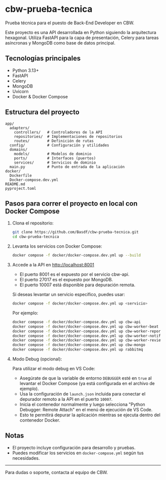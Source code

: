 
# cbw-prueba-tecnica

Prueba técnica para el puesto de Back-End Developer en CBW.

Este proyecto es una API desarrollada en Python siguiendo la arquitectura hexagonal. Utiliza FastAPI para la capa de presentación, Celery para tareas asíncronas y MongoDB como base de datos principal.

## Tecnologías principales

- Python 3.13+
- FastAPI
- Celery
- MongoDB
- Uvicorn
- Docker & Docker Compose

## Estructura del proyecto


```
app/
  adapters/
    controllers/   # Controladores de la API
    repositories/  # Implementaciones de repositorios
    routes/        # Definición de rutas
  config/          # Configuración y utilidades
  domains/
    models/        # Modelos de dominio
    ports/         # Interfaces (puertos)
    services/      # Servicios de dominio
  main.py          # Punto de entrada de la aplicación
docker/
  Dockerfile
  Docker-compose.dev.yml
README.md
pyproject.toml
```

## Pasos para correr el proyecto en local con Docker Compose

1. Clona el repositorio:
   ```sh
   git clone https://github.com/Basdf/cbw-prueba-tecnica.git
   cd cbw-prueba-tecnica
   ```

2. Levanta los servicios con Docker Compose:
   ```sh
   docker compose -f docker/docker-compose.dev.yml up --build
   ```

3. Accede a la API en [http://localhost:8001](http://localhost:8001)

   - El puerto 8001 es el expuesto por el servicio cbw-api.
   - El puerto 27017 es el expuesto por MongoDB.
   - El puerto 10007 está disponible para depuración remota.

   Si deseas levantar un servicio específico, puedes usar:
   ```sh
   docker compose -f docker/docker-compose.dev.yml up <servicio>
   ```
   Por ejemplo:
   ```sh
   docker compose -f docker/docker-compose.dev.yml up cbw-api
   docker compose -f docker/docker-compose.dev.yml up cbw-worker-beat
   docker compose -f docker/docker-compose.dev.yml up cbw-worker-report
   docker compose -f docker/docker-compose.dev.yml up cbw-worker-notify-due-tasks
   docker compose -f docker/docker-compose.dev.yml up cbw-worker-review-task-status
   docker compose -f docker/docker-compose.dev.yml up cbw-mongo
   docker compose -f docker/docker-compose.dev.yml up rabbitmq
   ```

4. Modo Debug (opcional):

   Para utilizar el modo debug en VS Code:
   - Asegúrate de que la variable de entorno `DEBUGGER` esté en `true` al levantar el Docker Compose (ya está configurada en el archivo de ejemplo).
   - Usa la configuración de `launch.json` incluida para conectar el depurador remoto a la API en el puerto `10007`.
   - Inicia el contenedor normalmente y luego selecciona "Python Debugger: Remote Attach" en el menú de ejecución de VS Code.
   - Esto te permitirá depurar la aplicación mientras se ejecuta dentro del contenedor Docker.

## Notas

- El proyecto incluye configuración para desarrollo y pruebas.
- Puedes modificar los servicios en `docker-compose.yml` según tus necesidades.

---
Para dudas o soporte, contacta al equipo de CBW.
